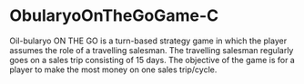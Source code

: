 # ObularyoOnTheGoGame-C
Oil-bularyo ON THE GO is a turn-based strategy game in which the player assumes the role of a travelling salesman. The travelling salesman regularly goes on a sales trip consisting of 15 days. The objective of the game is for a player to make the most money on one sales trip/cycle.
